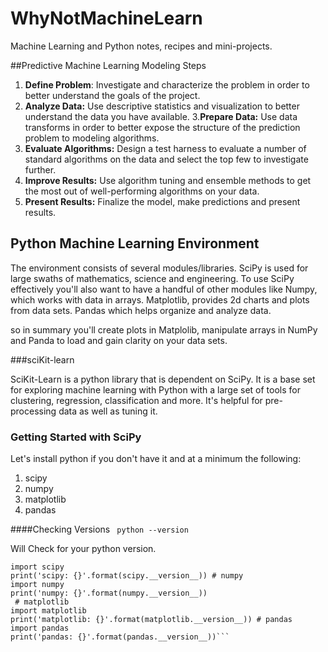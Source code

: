# WhyNotMachineLearn

Machine Learning and Python notes, recipes and mini-projects. 

##Predictive Machine Learning Modeling Steps

1. **Define Problem**: Investigate and characterize the problem in order to better understand the goals of the project.2. **Analyze Data:** Use descriptive statistics and visualization to better understand the data you have available.3.**Prepare Data:** Use data transforms in order to better expose the structure of the prediction problem to modeling algorithms.4. **Evaluate Algorithms:** Design a test harness to evaluate a number of standard algorithms on the data and select the top few to investigate further.5. **Improve Results:** Use algorithm tuning and ensemble methods to get the most out of well-performing algorithms on your data.6. **Present Results:** Finalize the model, make predictions and present results.



## Python Machine Learning Environment

The environment consists of several modules/libraries. SciPy is used for large swaths of mathematics, science and engineering. To use SciPy effectively you'll also want to have a handful of other modules like Numpy, which works with data in arrays. Matplotlib, provides 2d charts and plots from data sets. Pandas which helps organize and analyze data.

so in summary you'll create plots in Matplolib, manipulate arrays in NumPy and Panda to load and gain clarity on your data sets. 

###sciKit-learn

SciKit-Learn is a python library that is dependent on SciPy. It is a base set for exploring machine learning with Python with a large set of tools for clustering, regression, classification and more. It's helpful for pre-processing data as well as tuning it. 

### Getting Started with SciPy

Let's install python if you don't have it and at a minimum the following:

  1. scipy  2. numpy  3. matplotlib 
  4. pandas

  ####Checking Versions
  `
  python --version`
  
  Will Check for your python version. 
  
```# scipy
import scipyprint('scipy: {}'.format(scipy.__version__)) # numpyimport numpyprint('numpy: {}'.format(numpy.__version__))
 # matplotlibimport matplotlibprint('matplotlib: {}'.format(matplotlib.__version__)) # pandasimport pandasprint('pandas: {}'.format(pandas.__version__))```



  
  
  